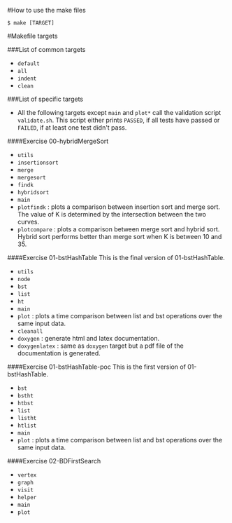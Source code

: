 #How to use the make files
```
$ make [TARGET]
```

#Makefile targets

###List of common targets
- `default`
- `all`
- `indent`
- `clean`

###List of specific targets

- All the following targets except `main` and `plot*` call the validation 
  script `validate.sh`. This script either prints `PASSED`, if all tests have 
  passed or `FAILED`, if at least one test didn't pass.

####Exercise 00-hybridMergeSort
- `utils`
- `insertionsort`
- `merge`
- `mergesort`
- `findk`
- `hybridsort`
- `main`
- `plotfindk` : plots a comparison between insertion sort and merge sort. The 
  value of K is determined by the intersection between the two curves.
- `plotcompare` : plots a comparison between merge sort and hybrid sort. Hybrid 
  sort performs better than merge sort when K is between 10 and 35.

####Exercise 01-bstHashTable
This is the final version of 01-bstHashTable.
- `utils`
- `node`
- `bst`
- `list`
- `ht`
- `main`
- `plot` : plots a time comparison between list and bst operations over the 
  same input data.
- `cleanall`
- `doxygen` : generate html and latex documentation.
- `doxygenlatex` : same as `doxygen` target but a pdf file of the documentation 
  is generated.

####Exercise 01-bstHashTable-poc
This is the first version of 01-bstHashTable.
- `bst`
- `bstht`
- `htbst`
- `list`
- `listht`
- `htlist`
- `main`
- `plot` : plots a time comparison between list and bst operations over the 
  same input data.

####Exercise 02-BDFirstSearch
- `vertex`
- `graph`
- `visit`
- `helper`
- `main`
- `plot`

